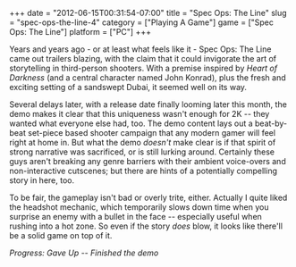 +++
date = "2012-06-15T00:31:54-07:00"
title = "Spec Ops: The Line"
slug = "spec-ops-the-line-4"
category = ["Playing A Game"]
game = ["Spec Ops: The Line"]
platform = ["PC"]
+++

Years and years ago - or at least what feels like it - Spec Ops: The Line came out trailers blazing, with the claim that it could invigorate the art of storytelling in third-person shooters.  With a premise inspired by <i>Heart of Darkness</i> (and a central character named John Konrad), plus the fresh and exciting setting of a sandswept Dubai, it seemed well on its way.

Several delays later, with a release date finally looming later this month, the demo makes it clear that this uniqueness wasn't enough for 2K -- they wanted what everyone else had, too.  The demo content lays out a beat-by-beat set-piece based shooter campaign that any modern gamer will feel right at home in.  But what the demo <i>doesn't</i> make clear is if that spirit of strong narrative was sacrificed, or is still lurking around.  Certainly these guys aren't breaking any genre barriers with their ambient voice-overs and non-interactive cutscenes; but there are hints of a potentially compelling story in here, too.

To be fair, the gameplay isn't bad or overly trite, either.  Actually I quite liked the headshot mechanic, which temporarily slows down time when you surprise an enemy with a bullet in the face -- especially useful when rushing into a hot zone.  So even if the story <i>does</i> blow, it looks like there'll be a solid game on top of it.

<i>Progress: Gave Up -- Finished the demo</i>